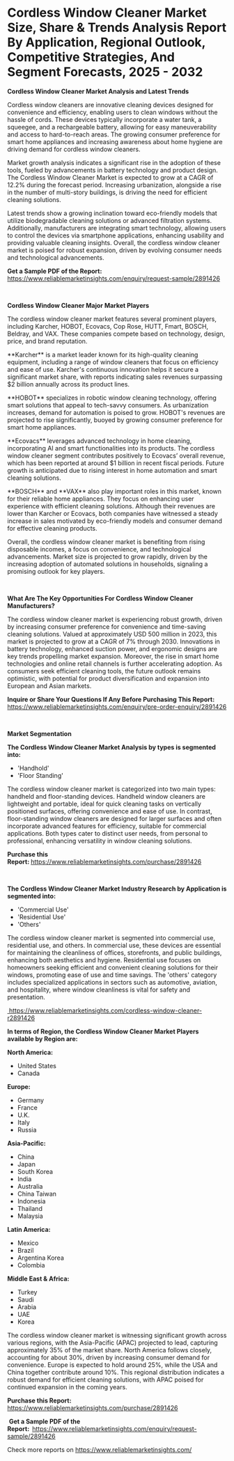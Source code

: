 <p><h1>Cordless Window Cleaner Market Size, Share & Trends Analysis Report By Application, Regional Outlook, Competitive Strategies, And Segment Forecasts, 2025 - 2032</h1></p><p><strong>Cordless Window Cleaner Market Analysis and Latest Trends</strong></p>
<p><p>Cordless window cleaners are innovative cleaning devices designed for convenience and efficiency, enabling users to clean windows without the hassle of cords. These devices typically incorporate a water tank, a squeegee, and a rechargeable battery, allowing for easy maneuverability and access to hard-to-reach areas. The growing consumer preference for smart home appliances and increasing awareness about home hygiene are driving demand for cordless window cleaners.</p><p>Market growth analysis indicates a significant rise in the adoption of these tools, fueled by advancements in battery technology and product design. The Cordless Window Cleaner Market is expected to grow at a CAGR of 12.2% during the forecast period. Increasing urbanization, alongside a rise in the number of multi-story buildings, is driving the need for efficient cleaning solutions. </p><p>Latest trends show a growing inclination toward eco-friendly models that utilize biodegradable cleaning solutions or advanced filtration systems. Additionally, manufacturers are integrating smart technology, allowing users to control the devices via smartphone applications, enhancing usability and providing valuable cleaning insights. Overall, the cordless window cleaner market is poised for robust expansion, driven by evolving consumer needs and technological advancements.</p></p>
<p><strong>Get a Sample PDF of the Report:&nbsp;</strong> <a href="https://www.reliablemarketinsights.com/enquiry/request-sample/2891426?utm_campaign=2204&utm_medium=2&utm_source=Github&utm_content=ia&utm_term=14032025&utm_id=cordless-window-cleaner">https://www.reliablemarketinsights.com/enquiry/request-sample/2891426</a></p>
<p>&nbsp;</p>
<p><strong>Cordless Window Cleaner Major Market Players</strong></p>
<p><p>The cordless window cleaner market features several prominent players, including Karcher, HOBOT, Ecovacs, Cop Rose, HUTT, Fmart, BOSCH, Beldray, and VAX. These companies compete based on technology, design, price, and brand reputation.</p><p>**Karcher** is a market leader known for its high-quality cleaning equipment, including a range of window cleaners that focus on efficiency and ease of use. Karcher's continuous innovation helps it secure a significant market share, with reports indicating sales revenues surpassing $2 billion annually across its product lines.</p><p>**HOBOT** specializes in robotic window cleaning technology, offering smart solutions that appeal to tech-savvy consumers. As urbanization increases, demand for automation is poised to grow. HOBOT's revenues are projected to rise significantly, buoyed by growing consumer preference for smart home appliances.</p><p>**Ecovacs** leverages advanced technology in home cleaning, incorporating AI and smart functionalities into its products. The cordless window cleaner segment contributes positively to Ecovacs’ overall revenue, which has been reported at around $1 billion in recent fiscal periods. Future growth is anticipated due to rising interest in home automation and smart cleaning solutions.</p><p>**BOSCH** and **VAX** also play important roles in this market, known for their reliable home appliances. They focus on enhancing user experience with efficient cleaning solutions. Although their revenues are lower than Karcher or Ecovacs, both companies have witnessed a steady increase in sales motivated by eco-friendly models and consumer demand for effective cleaning products.</p><p>Overall, the cordless window cleaner market is benefiting from rising disposable incomes, a focus on convenience, and technological advancements. Market size is projected to grow rapidly, driven by the increasing adoption of automated solutions in households, signaling a promising outlook for key players.</p></p>
<p>&nbsp;</p>
<p><strong>What Are The Key Opportunities For Cordless Window Cleaner Manufacturers?</strong></p>
<p><p>The cordless window cleaner market is experiencing robust growth, driven by increasing consumer preference for convenience and time-saving cleaning solutions. Valued at approximately USD 500 million in 2023, this market is projected to grow at a CAGR of 7% through 2030. Innovations in battery technology, enhanced suction power, and ergonomic designs are key trends propelling market expansion. Moreover, the rise in smart home technologies and online retail channels is further accelerating adoption. As consumers seek efficient cleaning tools, the future outlook remains optimistic, with potential for product diversification and expansion into European and Asian markets.</p></p>
<p><strong>Inquire or Share Your Questions If Any Before Purchasing This Report:</strong> <a href="https://www.reliablemarketinsights.com/enquiry/pre-order-enquiry/2891426?utm_campaign=2204&utm_medium=2&utm_source=Github&utm_content=ia&utm_term=14032025&utm_id=cordless-window-cleaner">https://www.reliablemarketinsights.com/enquiry/pre-order-enquiry/2891426</a></p>
<p>&nbsp;</p>
<p><strong>Market Segmentation</strong></p>
<p><strong>The Cordless Window Cleaner Market Analysis by types is segmented into:</strong></p>
<p><ul><li>'Handhold'</li><li>'Floor Standing'</li></ul></p>
<p><p>The cordless window cleaner market is categorized into two main types: handheld and floor-standing devices. Handheld window cleaners are lightweight and portable, ideal for quick cleaning tasks on vertically positioned surfaces, offering convenience and ease of use. In contrast, floor-standing window cleaners are designed for larger surfaces and often incorporate advanced features for efficiency, suitable for commercial applications. Both types cater to distinct user needs, from personal to professional, enhancing versatility in window cleaning solutions.</p></p>
<p><strong>Purchase this Report:&nbsp;</strong><a href="https://www.reliablemarketinsights.com/purchase/2891426?utm_campaign=2204&utm_medium=2&utm_source=Github&utm_content=ia&utm_term=14032025&utm_id=cordless-window-cleaner">https://www.reliablemarketinsights.com/purchase/2891426</a></p>
<p>&nbsp;</p>
<p><strong>The Cordless Window Cleaner Market Industry Research by Application is segmented into:</strong></p>
<p><ul><li>'Commercial Use'</li><li>'Residential Use'</li><li>'Others'</li></ul></p>
<p><p>The cordless window cleaner market is segmented into commercial use, residential use, and others. In commercial use, these devices are essential for maintaining the cleanliness of offices, storefronts, and public buildings, enhancing both aesthetics and hygiene. Residential use focuses on homeowners seeking efficient and convenient cleaning solutions for their windows, promoting ease of use and time savings. The 'others' category includes specialized applications in sectors such as automotive, aviation, and hospitality, where window cleanliness is vital for safety and presentation.</p></p>
<p><a href="https://www.reliablemarketinsights.com/cordless-window-cleaner-r2891426?utm_campaign=2204&utm_medium=2&utm_source=Github&utm_content=ia&utm_term=14032025&utm_id=cordless-window-cleaner">&nbsp;https://www.reliablemarketinsights.com/cordless-window-cleaner-r2891426</a></p>
<p><strong>In terms of Region, the Cordless Window Cleaner Market Players available by Region are:</strong></p>
<p>
    <p> <strong> North America: </strong>
        <ul>
            <li>United States</li>
            <li>Canada</li>
        </ul>
        </p> 
    <p> <strong> Europe: </strong>
        <ul>
            <li>Germany</li>
            <li>France</li>
            <li>U.K.</li>
            <li>Italy</li>
            <li>Russia</li>
        </ul>
        </p> 
    <p> <strong> Asia-Pacific: </strong>
        <ul>
            <li>China</li>
            <li>Japan</li>
            <li>South Korea</li>
            <li>India</li>
            <li>Australia</li>
            <li>China Taiwan</li>
            <li>Indonesia</li>
            <li>Thailand</li>
            <li>Malaysia</li>
        </ul>
        </p> 
    <p> <strong> Latin America: </strong>
        <ul>
            <li>Mexico</li>
            <li>Brazil</li>
            <li>Argentina Korea</li>
            <li>Colombia</li>
        </ul>
        </p> 
    <p> <strong> Middle East & Africa: </strong>
        <ul>
            <li>Turkey</li>
            <li>Saudi</li>
            <li>Arabia</li>
            <li>UAE</li>
            <li>Korea</li>
        </ul>
    </p>
    </p>
<p><p>The cordless window cleaner market is witnessing significant growth across various regions, with the Asia-Pacific (APAC) projected to lead, capturing approximately 35% of the market share. North America follows closely, accounting for about 30%, driven by increasing consumer demand for convenience. Europe is expected to hold around 25%, while the USA and China together contribute around 10%. This regional distribution indicates a robust demand for efficient cleaning solutions, with APAC poised for continued expansion in the coming years.</p></p>
<p><strong>Purchase this Report: </strong><a href="https://www.reliablemarketinsights.com/purchase/2891426?utm_campaign=2204&utm_medium=2&utm_source=Github&utm_content=ia&utm_term=14032025&utm_id=cordless-window-cleaner">https://www.reliablemarketinsights.com/purchase/2891426</a></p>
<p>&nbsp;<strong>Get a Sample PDF of the Report:&nbsp;&nbsp;</strong><a href="https://www.reliablemarketinsights.com/enquiry/request-sample/2891426?utm_campaign=2204&utm_medium=2&utm_source=Github&utm_content=ia&utm_term=14032025&utm_id=cordless-window-cleaner">https://www.reliablemarketinsights.com/enquiry/request-sample/2891426</a></p>
<p><strong></strong></p>
<p>Check more reports on <a href="https://www.reliablemarketinsights.com/?utm_campaign=2204&utm_medium=2&utm_source=Github&utm_content=ia&utm_term=14032025&utm_id=cordless-window-cleaner">https://www.reliablemarketinsights.com/</a></p>